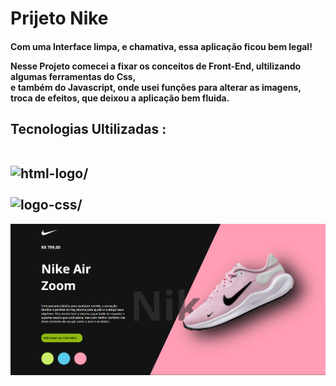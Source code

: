 <h1>Prijeto Nike</h1>

<h4>
Com uma Interface limpa, e chamativa, essa aplicação ficou bem legal!
  <br>

  Nesse Projeto comecei a fixar os conceitos de Front-End, ultilizando algumas ferramentas do Css, 
  <br> e também do Javascript, onde usei funções para alterar as imagens, <br>
  troca de efeitos, que deixou a aplicação bem fluida.


  <H2>

Tecnologias Ultilizadas :
<br>
<br>

<img src="https://img.shields.io/badge/HTML5-E34F26?style=for-the-badge&logo=html5&logoColor=white" alt=html-logo/>
<br>
<br>
<img src="https://img.shields.io/badge/CSS3-1572B6?style=for-the-badge&logo=css3&logoColor=white" alt=logo-css/>

    
  </H2>



<img src="https://github.com/soarespeter/Projeto-Nike/blob/main/Captura%20de%20tela%202025-05-04%20062127.png">
  

  
</h2>
